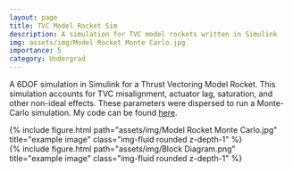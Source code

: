 ```yaml
---
layout: page
title: TVC Model Rocket Sim
description: A simulation for TVC model rockets written in Simulink
img: assets/img/Model Rocket Monte Carlo.jpg
importance: 5
category: Undergrad
---
```


A 6DOF simulation in Simulink for a Thrust Vectoring Model Rocket. This simulation accounts for TVC misalignment, actuator lag, saturation, and other non-ideal effects. These parameters were dispersed to run a Monte-Carlo simulation. My code can be found [here](https://github.com/govindchari/6DOF-Model-Rocket-Simulation).


<div class="row">
    <div class="col-sm mt-3 mt-md-0">
        {% include figure.html path="assets/img/Model Rocket Monte Carlo.jpg" title="example image" class="img-fluid rounded z-depth-1" %}
    </div>
    <div class="col-sm mt-3 mt-md-0">
        {% include figure.html path="assets/img/Block Diagram.png" title="example image" class="img-fluid rounded z-depth-1" %}
    </div>

</div>